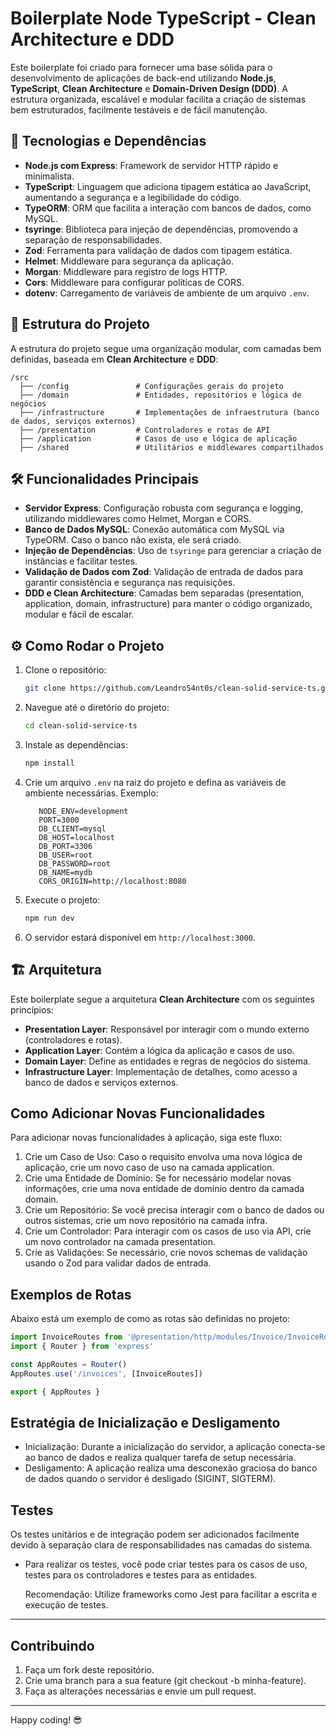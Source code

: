 # Boilerplate Node TypeScript - Clean Architecture e DDD

Este boilerplate foi criado para fornecer uma base sólida para o desenvolvimento de aplicações de back-end utilizando **Node.js**, **TypeScript**, **Clean Architecture** e **Domain-Driven Design (DDD)**. A estrutura organizada, escalável e modular facilita a criação de sistemas bem estruturados, facilmente testáveis e de fácil manutenção.

## 🚀 Tecnologias e Dependências

- **Node.js com Express**: Framework de servidor HTTP rápido e minimalista.
- **TypeScript**: Linguagem que adiciona tipagem estática ao JavaScript, aumentando a segurança e a legibilidade do código.
- **TypeORM**: ORM que facilita a interação com bancos de dados, como MySQL.
- **tsyringe**: Biblioteca para injeção de dependências, promovendo a separação de responsabilidades.
- **Zod**: Ferramenta para validação de dados com tipagem estática.
- **Helmet**: Middleware para segurança da aplicação.
- **Morgan**: Middleware para registro de logs HTTP.
- **Cors**: Middleware para configurar políticas de CORS.
- **dotenv**: Carregamento de variáveis de ambiente de um arquivo `.env`.

## 📂 Estrutura do Projeto

A estrutura do projeto segue uma organização modular, com camadas bem definidas, baseada em **Clean Architecture** e **DDD**:

```plaintext
/src
  ├── /config               # Configurações gerais do projeto
  ├── /domain               # Entidades, repositórios e lógica de negócios
  ├── /infrastructure       # Implementações de infraestrutura (banco de dados, serviços externos)
  ├── /presentation         # Controladores e rotas de API
  ├── /application          # Casos de uso e lógica de aplicação
  ├── /shared               # Utilitários e middlewares compartilhados
```

## 🛠️ Funcionalidades Principais

- **Servidor Express**: Configuração robusta com segurança e logging, utilizando middlewares como Helmet, Morgan e CORS.
- **Banco de Dados MySQL**: Conexão automática com MySQL via TypeORM. Caso o banco não exista, ele será criado.
- **Injeção de Dependências**: Uso de `tsyringe` para gerenciar a criação de instâncias e facilitar testes.
- **Validação de Dados com Zod**: Validação de entrada de dados para garantir consistência e segurança nas requisições.
- **DDD e Clean Architecture**: Camadas bem separadas (presentation, application, domain, infrastructure) para manter o código organizado, modular e fácil de escalar.

## ⚙️ Como Rodar o Projeto

1. Clone o repositório:

   ```bash
   git clone https://github.com/LeandroS4nt0s/clean-solid-service-ts.git
   ```

2. Navegue até o diretório do projeto:

   ```bash
   cd clean-solid-service-ts
   ```

3. Instale as dependências:

   ```bash
   npm install
   ```

4. Crie um arquivo `.env` na raiz do projeto e defina as variáveis de ambiente necessárias. Exemplo:

   ```plaintext
      NODE_ENV=development
      PORT=3000
      DB_CLIENT=mysql
      DB_HOST=localhost
      DB_PORT=3306
      DB_USER=root
      DB_PASSWORD=root
      DB_NAME=mydb
      CORS_ORIGIN=http://localhost:8080
   ```

5. Execute o projeto:

   ```bash
   npm run dev
   ```

6. O servidor estará disponível em `http://localhost:3000`.

## 🏗️ Arquitetura

Este boilerplate segue a arquitetura **Clean Architecture** com os seguintes princípios:

- **Presentation Layer**: Responsável por interagir com o mundo externo (controladores e rotas).
- **Application Layer**: Contém a lógica da aplicação e casos de uso.
- **Domain Layer**: Define as entidades e regras de negócios do sistema.
- **Infrastructure Layer**: Implementação de detalhes, como acesso a banco de dados e serviços externos.

## Como Adicionar Novas Funcionalidades

Para adicionar novas funcionalidades à aplicação, siga este fluxo:

1. Crie um Caso de Uso: Caso o requisito envolva uma nova lógica de aplicação, crie um novo caso de uso na camada application.
2. Crie uma Entidade de Domínio: Se for necessário modelar novas informações, crie uma nova entidade de domínio dentro da camada domain.
3. Crie um Repositório: Se você precisa interagir com o banco de dados ou outros sistemas, crie um novo repositório na camada infra.
4. Crie um Controlador: Para interagir com os casos de uso via API, crie um novo controlador na camada presentation.
5. Crie as Validações: Se necessário, crie novos schemas de validação usando o Zod para validar dados de entrada.

## Exemplos de Rotas

Abaixo está um exemplo de como as rotas são definidas no projeto:

```javascript
import InvoiceRoutes from '@presentation/http/modules/Invoice/InvoiceRoute'
import { Router } from 'express'

const AppRoutes = Router()
AppRoutes.use('/invoices', [InvoiceRoutes])

export { AppRoutes }
```

## Estratégia de Inicialização e Desligamento

- Inicialização: Durante a inicialização do servidor, a aplicação conecta-se ao banco de dados e realiza qualquer tarefa de setup necessária.
- Desligamento: A aplicação realiza uma desconexão graciosa do banco de dados quando o servidor é desligado (SIGINT, SIGTERM).

## Testes

Os testes unitários e de integração podem ser adicionados facilmente devido à separação clara de responsabilidades nas camadas do sistema.

- Para realizar os testes, você pode criar testes para os casos de uso, testes para os controladores e testes para as entidades.

  Recomendação: Utilize frameworks como Jest para facilitar a escrita e execução de testes.

---

## Contribuindo

1. Faça um fork deste repositório.
2. Crie uma branch para a sua feature (git checkout -b minha-feature).
3. Faça as alterações necessárias e envie um pull request.

---

Happy coding! 😎

